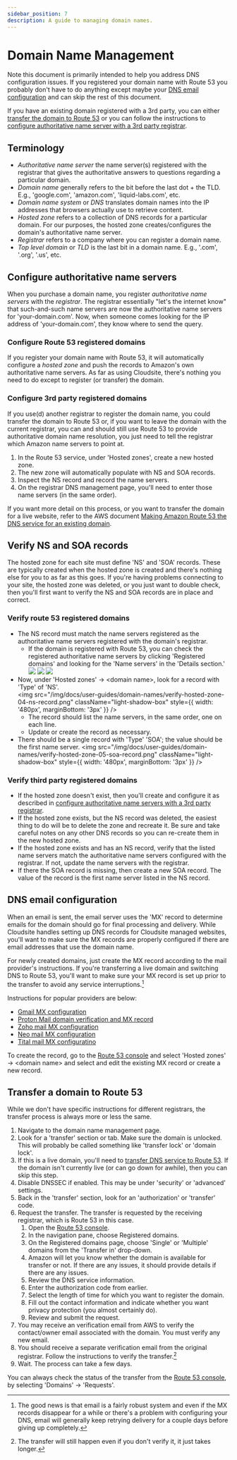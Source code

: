 ```yaml
---
sidebar_position: 7
description: A guide to managing domain names.
---
```

# Domain Name Management

Note this document is primarily intended to help you address DNS configuration issues. If you registered your domain name with Route 53 you probably don't have to do anything except maybe your [DNS email configuration](#dns-email-configuration) and can skip the rest of this document.

If you have an existing domain registered with a 3rd party, you can either [transfer the domain to Route 53](#transfer-a-domain-to-route-53) or you can follow the instructions to [configure authoritative name server with a 3rd party registrar](#configure-3rd-party-registered-domains).

## Terminology

- _Authoritative name server_ the name server(s) registered with the registrar that gives the authoritative answers to questions regarding a particular domain.
- _Domain name_ generally refers to the bit before the last dot + the TLD. E.g., 'google.com', 'amazon.com', 'liquid-labs.com', etc.
- _Domain name system_ or _DNS_ translates domain names into the IP addresses that browsers actually use to retrieve content.
- _Hosted zone_ refers to a collection of DNS records for a particular domain. For our purposes, the hosted zone creates/configures the domain's authoritative name server.
- _Registrar_ refers to a company where you can register a domain name.
- _Top level domain_ or _TLD_ is the last bit in a domain name. E.g., '.com', '.org', '.us', etc.

## Configure authoritative name servers

When you purchase a domain name, you register _authoritative name servers_ with the _registrar_. The registrar essentially "let's the internet know" that such-and-such name servers are now the authoritative name servers for 'your-domain.com'. Now, when someone comes looking for the IP address of 'your-domain.com', they know where to send the query.

### Configure Route 53 registered domains

If you register your domain name with Route 53, it will automatically configure a _hosted zone_ and push the records to Amazon's own authoritative name servers. As far as using Cloudsite, there's nothing you need to do except to register (or transfer) the domain.

### Configure 3rd party registered domains

If you use(d) another registrar to register the domain name, you could transfer the domain to Route 53 or, if you want to leave the domain with the current registrar, you can and should still use Route 53 to provide authoritative domain name resolution, you just need to tell the registrar which Amazon name servers to point at.

1. In the Route 53 service, under 'Hosted zones', create a new hosted zone.
2. The new zone will automatically populate with NS and SOA records.
3. Inspect the NS record and record the name servers.
4. On the registrar DNS management page, you'll need to enter those name servers (in the same order).

If you want more detail on this process, or you want to transfer the domain for a live website, refer to the AWS document [Making Amazon Route 53 the DNS service for an existing domain](https://docs.aws.amazon.com/Route53/latest/DeveloperGuide/MigratingDNS.html).

## Verify NS and SOA records

The hosted zone for each site must define 'NS' and 'SOA' records. These are typically created when the hosted zone is created and there's nothing else for you to as far as this goes. If you're having problems connecting to your site, the hosted zone was deleted, or you just want to double check, then you'll first want to verify the NS and SOA records are in place and correct.

### Verify route 53 registered domains

- The NS record must match the name servers registered as the authoritative name servers registered with the domain's registrar.
  - If the domain is registered with Route 53, you can check the registered authoritative name servers by clicking 'Registered domains' and looking for the 'Name servers' in the 'Details section.'
    <div style={{ display: 'flex', alignItems: 'start', flexWrap: 'wrap' }}>
      <img src="/img/docs/user-guides/domain-names/verify-hosted-zone-01-select-registered-domains.png"
        className="light-shadow-box"
        style={{ width: '140px' }}
      />
      <img src="/img/docs/user-guides/domain-names/verify-hosted-zone-02-select-domain.png" 
        className="light-shadow-box"
        style={{ width: '140px', marginRight: '1rem' }}
      />
      <img src="/img/docs/user-guides/domain-names/verify-hosted-zone-03-name server-details.png"
        className="light-shadow-box"
        style={{ width: '420px' }}
      />
    </div>
- Now, under 'Hosted zones' -> &lt;domain name&gt;, look for a record with 'Type' of 'NS'.<br />
  <img src="/img/docs/user-guides/domain-names/verify-hosted-zone-04-ns-record.png"
    className="light-shadow-box"
    style={{ width: '480px', marginBottom: '3px' }}
  />
  - The record should list the name servers, in the same order, one on each line.
  - Update or create the record as necessary.
- There should be a single record with 'Type' 'SOA'; the value should be the first name server.
  <img src="/img/docs/user-guides/domain-names/verify-hosted-zone-05-soa-record.png"
    className="light-shadow-box"
    style={{ width: '480px', marginBottom: '3px' }}
  />

### Verify third party registered domains

- If the hosted zone doesn't exist, then you'll create and configure it as described in [configure authoritative name servers with a 3rd party registrar](#configure-3rd-party-registered-domains).
- If the hosted zone exists, but the NS record was deleted, the easiest thing to do will be to delete the zone and recreate it. Be sure and take careful notes on any other DNS records so you can re-create them in the new hosted zone.
- If the hosted zone exists and has an NS record, verify that the listed name servers match the authoritative name servers configured with the registrar. If not, update the name servers with the registrar.
- If there the SOA record is missing, then create a new SOA record. The value of the record is the first name server listed in the NS record.

## DNS email configuration

When an email is sent, the email server uses the 'MX' record to determine emails for the domain should go for final processing and delivery. While Cloudsite handles setting up DNS records for Cloudsite managed websites, you'll want to make sure the MX records are properly configured if there are email addresses that use the domain name.

For newly created domains, just create the MX record according to the mail provider's instructions. If you're transferring a live domain and switching DNS to Route 53, you'll want to make sure your MX record is set up prior to the transfer to avoid any service interruptions.[^1]

[^1]: The good news is that email is a fairly robust system and even if the MX records disappear for a while or there's a problem with configuring your DNS, email will generally keep retrying delivery for a couple days before giving up completely.

Instructions for popular providers are below:

- [Gmail MX configuration](https://apps.google.com/supportwidget/articlehome?hl=en&article_url=https%3A%2F%2Fsupport.google.com%2Fa%2Fanswer%2F174125%3Fhl%3Den&assistant_event=welcome&assistant_id=gsuitemxrecords-gixvmm&product_context=174125&product_name=UnuFlow&trigger_context=a)
- [Proton Mail domain verification and MX record](https://proton.me/support/custom-domain-aws)
- [Zoho mail MX configuration](https://www.zoho.com/mail/help/adminconsole/configure-email-delivery.html#alink2)
- [Neo mail MX configuration](https://support.neo.space/hc/en-us/articles/14009678176921-Setup-Neo-for-your-domain)
- [Tital mail MX configuratino](https://support.titan.email/hc/en-us/articles/360036853934-Setup-Titan-for-your-domain)

To create the record, go to the [Route 53 console](https://console.aws.amazon.com/route53/) and select 'Hosted zones' -> &lt;domain name&gt; and select and edit the existing MX record or create a new record.

## Transfer a domain to Route 53

While we don't have specific instructions for different registrars, the transfer process is always more or less the same. 

1. Navigate to the domain name management page.
2. Look for a 'transfer' section or tab. Make sure the domain is unlocked. This will probably be called something like 'transfer lock' or 'domain lock'.
3. If this is a live domain, you'll need to [transfer DNS service to Route 53](https://docs.aws.amazon.com/Route53/latest/DeveloperGuide/MigratingDNS.html). If the domain isn't currently live (or can go down for awhile), then you can skip this step.
4. Disable DNSSEC if enabled. This may be under 'security' or 'advanced' settings.
5. Back in the 'transfer' section, look for an 'authorization' or 'transfer' code.
6. Request the transfer. The transfer is requested by the receiving registrar, which is Route 53 in this case.
   1. Open the [Route 53 console](https://console.aws.amazon.com/route53/).
   2. In the navigation pane, choose Registered domains.
   3. On the Registered domains page, choose 'Single' or 'Multiple' domains from the 'Transfer in' drop-down.
   4. Amazon will let you know whether the domain is available for transfer or not. If there are any issues, it should provide details if there are any issues.
   5. Review the DNS service information.
   6. Enter the authorization code from earlier.
   7. Select the length of time for which you want to register the domain.
   8. Fill out the contact information and indicate whether you want privacy protection (you almost certainly do).
   9. Review and submit the request.
7. You may receive an verification email from AWS to verify the contact/owner email associated with the domain. You must verify any new email.
8. You should receive a separate verification email from the original registrar. Follow the instructions to verify the transfer.[^2]
9. Wait. The process can take a few days.

[^2]: The transfer will still happen even if you don't verify it, it just takes longer.

You can always check the status of the transfer from the [Route 53 console](https://console.aws.amazon.com/route53/), by selecting 'Domains' -> 'Requests'.